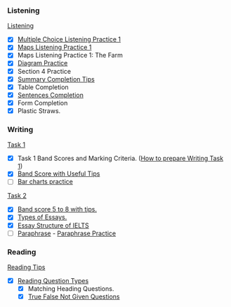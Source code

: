 ### Listening 

[Listening](https://ieltsliz.com/ielts-listening/)

- [x] [Multiple Choice Listening Practice 1](https://ieltsliz.com/ielts-listening-multiple-choice-essential-tips/)
- [x] [Maps Listening Practice 1](https://ieltsliz.com/ielts-map-listening-practice/)
- [x] Maps Listening Practice 1: The Farm
- [x] [Diagram Practice](https://ieltsliz.com/ielts-listening-diagrams-practice-tips/)
- [x] Section 4 Practice
- [x] [Summary Completion Tips](https://ieltsliz.com/listening-practice-summary-completion-questions/)
- [x] Table Completion
- [x] [Sentences Completion](https://ieltsliz.com/ielts-listening-practice-gap-fill-question/)
- [x] Form Completion
- [x] Plastic Straws.

### Writing

[Task 1](https://ieltsliz.com/ielts-writing-task-1-preparation-tips/)

- [x] Task 1 Band Scores and Marking Criteria. ([How to prepare Writing Task 1](https://ieltsliz.com/ielts-writing-task-1-preparation-tips/))
- [x] [Band Score with Useful Tips](https://ieltsliz.com/ielts-writing-task-1-band-scores/) 
- [ ] [Bar charts practice](https://ieltsliz.com/ielts-sample-chart-for-writing-task-1/)

[Task 2](https://ieltsliz.com/ielts-writing-task-2/)

- [x] [Band score 5 to 8 with tips.](https://ieltsliz.com/ielts-writing-task-2-band-scores-5-to-8/)
- [x] [Types of Essays.](https://ieltsliz.com/types-of-ielts-essays/)
- [x] [Essay Structure of IELTS](https://ieltsliz.com/how-many-paragraphs-for-an-ielts-essay/)
- [ ] [Paraphrase](https://ieltsliz.com/how-to-paraphrase-in-ielts/) -  [Paraphrase Practice](https://ieltsliz.com/ielts-writing-task-2-paraphrasing-practice/)

### Reading

[Reading Tips](https://ieltsliz.com/ielts-reading-lessons-information-and-tips/)

- [x] [Reading Question Types](https://ieltsliz.com/ielts-reading-question-types/)
  - [x] Matching Heading Questions.
  - [x] [True False Not Given Questions](https://ieltsliz.com/true-false-not-given-ielts-reading-practice/)
